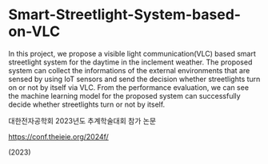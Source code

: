 # Smart-Streetlight-System-based-on-VLC

In this project, we propose a visible light communication(VLC) based smart streetlight system for the daytime in the inclement weather. The proposed system can collect the informations of the external environments that are sensed by using IoT sensors and send the decision whether streetlights turn on or not by itself via VLC. From the performance evaluation, we can see the machine learning model for the proposed system can successfully decide whether streetlights turn or not by itself.

대한전자공학회 2023년도 추계학술대회 참가 논문

https://conf.theieie.org/2024f/

(2023)
